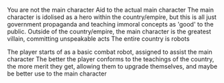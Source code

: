  You are not the main character
	Aid to the actual main character
The main character is idolised as a hero within the country/empire, but this is all just government propaganda and teaching immoral concepts as 'good' to the public.
Outside of the country/empire, the main character is the greatest villain, committing unspeakable acts
The entire country is robots

The player starts of as a basic combat robot, assigned to assist the main character
The better the player conforms to the teachings of the country, the more merit they get, allowing them to upgrade themselves, and maybe be better use to the main character
